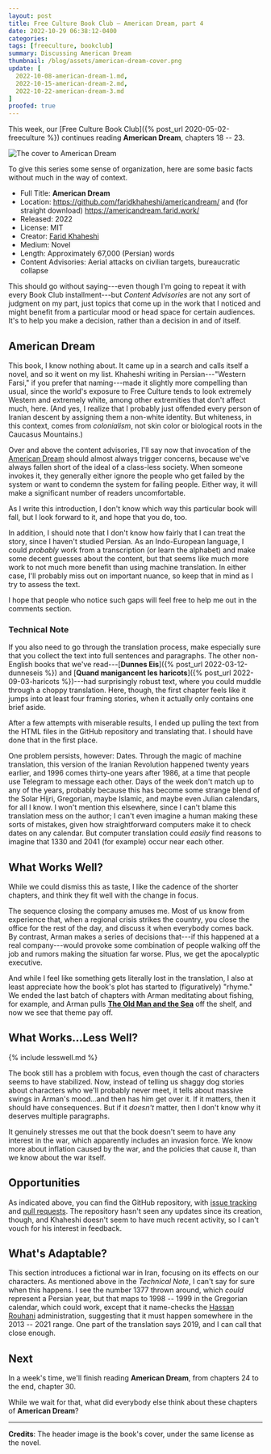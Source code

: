 ```yaml
---
layout: post
title: Free Culture Book Club — American Dream, part 4
date: 2022-10-29 06:38:12-0400
categories:
tags: [freeculture, bookclub]
summary: Discussing American Dream
thumbnail: /blog/assets/american-dream-cover.png
update: [
  2022-10-08-american-dream-1.md,
  2022-10-15-american-dream-2.md,
  2022-10-22-american-dream-3.md
]
proofed: true
---
```


This week, our [Free Culture Book Club]({% post_url 2020-05-02-freeculture %}) continues reading **American Dream**, chapters 18 -- 23.

![The cover to American Dream](/blog/assets/american-dream-cover.png "Unfortunately not something that I'd pick off the shelf, but still catches my interest")

To give this series some sense of organization, here are some basic facts without much in the way of context.

 * Full Title:  **American Dream**
 * Location:  <https://github.com/faridkhaheshi/americandream/> and (for straight download) <https://americandream.farid.work/>
 * Released:  2022
 * License:  MIT
 * Creator:  [Farid Khaheshi](https://farid.work/)
 * Medium:  Novel
 * Length:  Approximately 67,000 (Persian) words
 * Content Advisories:  Aerial attacks on civilian targets, bureaucratic collapse

This should go without saying---even though I'm going to repeat it with every Book Club installment---but *Content Advisories* are not any sort of judgment on my part, just topics that come up in the work that I noticed and might benefit from a particular mood or head space for certain audiences.  It's to help you make a decision, rather than a decision in and of itself.

## American Dream

This book, I know nothing about.  It came up in a search and calls itself a novel, and so it went on my list.  Khaheshi writing in Persian---"Western Farsi," if you prefer that naming---made it slightly more compelling than usual, since the world's exposure to Free Culture tends to look extremely Western and extremely white, among other extremities that don't affect much, here.  (And yes, I realize that I probably just offended every person of Iranian descent by assigning them a non-white identity.  But whiteness, in this context, comes from *colonialism*, not skin color or biological roots in the Caucasus Mountains.)

Over and above the content advisories, I'll say now that invocation of the [American Dream](https://en.wikipedia.org/wiki/American_Dream) should almost always trigger concerns, because we've always fallen short of the ideal of a class-less society.  When someone invokes it, they generally either ignore the people who get failed by the system or want to condemn the system for failing people.  Either way, it will make a significant number of readers uncomfortable.

As I write this introduction, I don't know which way this particular book will fall, but I look forward to it, and hope that you do, too.

In addition, I should note that I don't know how fairly that I can treat the story, since I haven't studied Persian.  As an Indo-European language, I could *probably* work from a transcription (or learn the alphabet) and make some decent guesses about the content, but that seems like much more work to not much more benefit than using machine translation.  In either case, I'll probably miss out on important nuance, so keep that in mind as I try to assess the text.

I hope that people who notice such gaps will feel free to help me out in the comments section.

### Technical Note

If you also need to go through the translation process, make especially sure that you collect the text into full sentences and paragraphs.  The other non-English books that we've read---[**Dunnes Eis**]({% post_url 2022-03-12-dunneseis %}) and [**Quand manigancent les haricots**]({% post_url 2022-09-03-haricots %})---had surprisingly robust text, where you could muddle through a choppy translation.  Here, though, the first chapter feels like it jumps into at least four framing stories, when it actually only contains one brief aside.

After a few attempts with miserable results, I ended up pulling the text from the HTML files in the GitHub repository and translating that.  I should have done that in the first place.

One problem persists, however:  Dates.  Through the magic of machine translation, this version of the Iranian Revolution happened twenty years earlier, and 1996 comes thirty-one years after 1986, at a time that people use Telegram to message each other.  Days of the week don't match up to any of the years, probably because this has become some strange blend of the Solar Hijri, Gregorian, maybe Islamic, and maybe even Julian calendars, for all I know.  I won't mention this elsewhere, since I can't blame this translation mess on the author; I can't even imagine a human making these sorts of mistakes, given how straightforward computers make it to check dates on any calendar.  But computer translation could *easily* find reasons to imagine that 1330 and 2041 (for example) occur near each other.

## What Works Well?

While we could dismiss this as taste, I like the cadence of the shorter chapters, and think they fit well with the change in focus.

The sequence closing the company amuses me.  Most of us know from experience that, when a regional crisis strikes the country, you close the office for the rest of the day, and discuss it when everybody comes back.  By contrast, Arman makes a series of decisions that---if this happened at a real company---would provoke some combination of people walking off the job and rumors making the situation far worse.  Plus, we get the apocalyptic executive.

And while I feel like something gets literally lost in the translation, I also at least appreciate how the book's plot has started to (figuratively) "rhyme."  We ended the last batch of chapters with Arman meditating about fishing, for example, and Arman pulls [**The Old Man and the Sea**](https://en.wikipedia.org/wiki/The_Old_Man_and_the_Sea) off the shelf, and now we see that theme pay off.

## What Works...Less Well?

{% include lesswell.md %}

The book still has a problem with focus, even though the cast of characters seems to have stabilized.  Now, instead of telling us shaggy dog stories about characters who we'll probably never meet, it tells about massive swings in Arman's mood...and then has him get over it.  If it matters, then it should have consequences.  But if it *doesn't* matter, then I don't know why it deserves multiple paragraphs.

It genuinely stresses me out that the book doesn't seem to have any interest in the war, which apparently includes an invasion force.  We know more about inflation caused by the war, and the policies that cause it, than we know about the war itself.

## Opportunities

As indicated above, you can find the GitHub <i class='fab fa-github'></i> repository, with [issue tracking](https://github.com/faridkhaheshi/americandream/issues) and [pull requests](https://github.com/faridkhaheshi/americandream/pulls).  The repository hasn't seen any updates since its creation, though, and Khaheshi doesn't seem to have much recent activity, so I can't vouch for his interest in feedback.

## What's Adaptable?

This section introduces a fictional war in Iran, focusing on its effects on our characters.  As mentioned above in the *Technical Note*, I can't say for sure when this happens.  I see the number 1377 thrown around, which *could* represent a Persian year, but that maps to 1998 -- 1999 in the Gregorian calendar, which could work, except that it name-checks the [Hassan Rouhani](https://en.wikipedia.org/wiki/Hassan_Rouhani) administration, suggesting that it must happen somewhere in the 2013 -- 2021 range.  One part of the translation says 2019, and I can call that close enough.

## Next

In a week's time, we'll finish reading **American Dream**, from chapters 24 to the end, chapter 30.

While we wait for that, what did everybody else think about these chapters of **American Dream**?

* * *

**Credits**:  The header image is the book's cover, under the same license as the novel.
